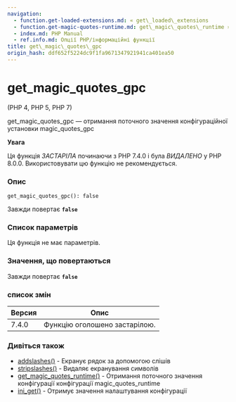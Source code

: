 ```yaml
---
navigation:
  - function.get-loaded-extensions.md: « get\_loaded\_extensions
  - function.get-magic-quotes-runtime.md: get\_magic\_quotes\_runtime »
  - index.md: PHP Manual
  - ref.info.md: Опції PHP/інформаційні функції
title: get\_magic\_quotes\_gpc
origin_hash: ddf652f5224dc9f1fa9671347921941ca401ea50
---
```

# get\_magic\_quotes\_gpc

(PHP 4, PHP 5, PHP 7)

get\_magic\_quotes\_gpc — отримання поточного значення конфігураційної установки magic\_quotes\_gpc

**Увага**

Ця функція *ЗАСТАРІЛА* починаючи з PHP 7.4.0 і була *ВИДАЛЕНО* у PHP 8.0.0. Використовувати цю функцію не рекомендується.

### Опис

```methodsynopsis
get_magic_quotes_gpc(): false
```

Завжди повертає **`false`**

### Список параметрів

Ця функція не має параметрів.

### Значення, що повертаються

Завжди повертає **`false`**

### список змін

| Версия | Опис |
| --- | --- |
| 7.4.0 | Функцію оголошено застарілою. |

### Дивіться також

-   [addslashes()](function.addslashes.md) \- Екранує рядок за допомогою слішів
-   [stripslashes()](function.stripslashes.md) \- Видаляє екранування символів
-   [get\_magic\_quotes\_runtime()](function.get-magic-quotes-runtime.md) \- Отримання поточного значення конфігурації конфігурації magic\_quotes\_runtime
-   [ini\_get()](function.ini-get.md) \- Отримує значення налаштування конфігурації
